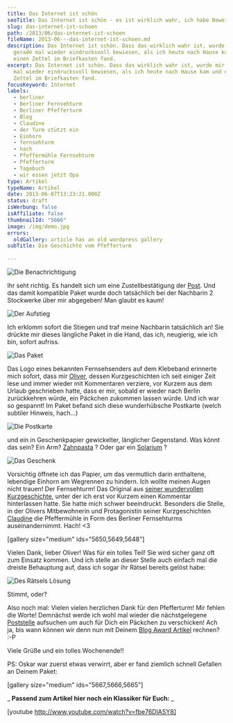 ```yaml
---
title: Das Internet ist schön
seoTitle: Das Internet ist schön - es ist wirklich wahr, ich habe Beweise!
slug: das-internet-ist-schoen
path: /2013/06/das-internet-ist-schoen
fileName: 2013-06---das-internet-ist-schoen.md
description: Das Internet ist schön. Dass das wirklich wahr ist, wurde mir
  gerade mal wieder eindrucksvoll bewiesen, als ich heute nach Hause kam und
  einen Zettel im Briefkasten fand.
excerpt: Das Internet ist schön. Dass das wirklich wahr ist, wurde mir gerade
  mal wieder eindrucksvoll bewiesen, als ich heute nach Hause kam und einen
  Zettel im Briefkasten fand.
focusKeyword: Internet
labels:
  - berliner
  - Berliner Fernsehturm
  - Berliner Pfefferturm
  - Blog
  - Claudine
  - der Turm stützt ein
  - Einhorn
  - fernsehturm
  - hach
  - Pfeffermühle Fernsehturm
  - Pfefferturm
  - Tagebuch
  - wir essen jetzt Opa
type: Artikel
typeName: Artikel
date: 2013-06-07T13:23:21.000Z
status: draft
isWerbung: false
isAffiliate: false
thumbnailId: "5666"
image: /img/demo.jpg
errors:
  oldGallery: article has an old wordpress gallery
subTitle: Die Geschichte vom Pfefferturm
  
---
```


![Die Benachrichtigung](http://cardamonchai.files.wordpress.com/2013/06/benachrichtigung-e1370609127124.jpg?w=300 "Die Benachrichtigung")

Ihr seht richtig. Es handelt sich um eine Zustellbestätigung der
[Post](//2013/06/04/neues-aus-der-servicewuste-die-post-hat-sich-schon-langst-abgeschafft/).
Und das damit kompatible Paket wurde doch tatsächlich bei der Nachbarin 2
Stockwerke über mir abgegeben! Man glaubt es kaum!

![Der Aufstieg](http://cardamonchai.files.wordpress.com/2013/06/stiegen.jpg?w=224 "Der Aufstieg")

Ich erklomm sofort die Stiegen und traf meine Nachbarin tatsächlich an! Sie
drückte mir dieses längliche Paket in die Hand, das ich, neugierig, wie ich bin,
sofort aufriss.

![Das Paket](http://cardamonchai.files.wordpress.com/2013/06/paket-e1370611566585.jpg?w=300 "Das Paket")

Das Logo eines bekannten Fernsehsenders auf dem Klebeband erinnerte mich sofort,
dass mir [Oliver](http://wirre-welt-berlin.com), dessen Kurzgeschichten ich seit
einiger Zeit lese und immer wieder mit Kommentaren verziere, vor Kurzem aus dem
Urlaub geschrieben hatte, dass er mir, sobald er wieder nach Berlin zurückkehren
würde, ein Päckchen zukommen lassen würde. Und ich war so gespannt! Im Paket
befand sich diese wunderhübsche Postkarte (welch subtiler Hinweis, hach...)

![Die Postkarte](http://cardamonchai.files.wordpress.com/2013/06/foto-14.jpg?w=300 "Die Postkarte")

und ein in Geschenkpapier gewickelter, länglicher Gegenstand. Was könnt das
sein? Ein Arm?
[Zahnpasta](http://wirre-welt-berlin.com/2013/03/15/das-weisse-grauen-aus-der-tube/)
? Oder gar ein
[Solarium](http://wirre-welt-berlin.com/2013/04/03/wir-wollen-schon-und-knusprig-sein/)
?

![Das Geschenk](http://cardamonchai.files.wordpress.com/2013/06/geschenk-e1370609702600.jpg?w=300 "Das Geschenk")

Vorsichtig öffnete ich das Papier, um das vermutlich darin enthaltene, lebendige
Einhorn am Wegrennen zu hindern. Ich wollte meinen Augen nicht trauen! Der
Fernsehturm! Das Original aus
[seiner wundervollen Kurzgeschichte](http://wirre-welt-berlin.com/2013/05/27/wie-sich-frauen-rachen/),
unter der ich erst vor Kurzem einen Kommentar hinterlassen hatte. Sie hatte mich
schwer beeindruckt. Besonders die Stelle, in der Olivers Mitbewohnerin und
Protagonistin seiner Kurzgeschichten
[Claudine](http://wirre-welt-berlin.com/2013/05/13/die-beste-ausrede-der-welt/)
die Pfeffermühle in Form des Berliner Fernsehturms auseinandernimmt. Hach! &lt;3

[gallery size="medium" ids="5650,5649,5648"]

Vielen Dank, lieber Oliver! Was für ein tolles Teil! Sie wird sicher ganz oft
zum Einsatz kommen. Und ich stelle an dieser Stelle auch einfach mal die dreiste
Behauptung auf, dass ich sogar ihr Rätsel bereits gelöst habe:

![Des Rätsels Lösung](http://cardamonchai.files.wordpress.com/2013/06/auflc3b6sung.jpg?w=300 "Des Rätsels Lösung")

Stimmt, oder?

Also noch mal: Vielen vielen herzlichen Dank für den Pfefferturm! Mir fehlen die
Worte! Demnächst werde ich wohl mal wieder die nächstgelegene
[Poststelle](//2013/06/04/neues-aus-der-servicewuste-die-post-hat-sich-schon-langst-abgeschafft/)
aufsuchen um auch für Dich ein Päckchen zu verschicken! Ach ja, bis wann können
wir denn nun mit Deinem
[Blog Award Artikel](//2013/05/28/best-blog-award-wie-jetzt-ich-habe-was-gewonnen/)
rechnen? :-P

Viele Grüße und ein tolles Wochenende!!

PS: Oskar war zuerst etwas verwirrt, aber er fand ziemlich schnell Gefallen an
Deinem Paket:

[gallery size="medium" ids="5667,5666,5665"]

_ **Passend zum Artikel hier noch ein Klassiker für Euch:** _

[youtube http://www.youtube.com/watch?v=fbe76DlASY8]

  